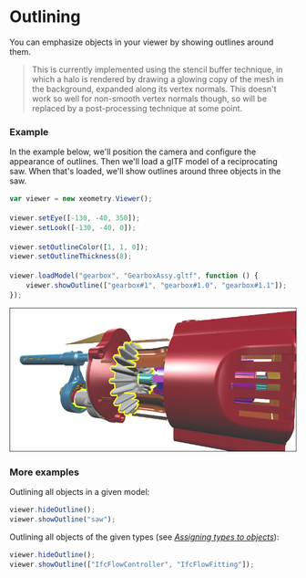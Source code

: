 # Outlining

You can emphasize objects in your viewer by showing outlines around them.

> This is currently implemented using the stencil buffer technique, in which a halo is rendered by drawing a glowing copy of the mesh in the background, expanded along its vertex normals. This doesn't work so well for non-smooth vertex normals though, so will be replaced by a post-processing technique at some point.

### Example

In the example below, we'll position the camera and configure the appearance of outlines. Then we'll load a glTF model of a reciprocating saw. When that's loaded, we'll show outlines around three objects in the saw.

```javascript
var viewer = new xeometry.Viewer();

viewer.setEye([-130, -40, 350]);
viewer.setLook([-130, -40, 0]);

viewer.setOutlineColor([1, 1, 0]);
viewer.setOutlineThickness(8);

viewer.loadModel("gearbox", "GearboxAssy.gltf", function () {
    viewer.showOutline(["gearbox#1", "gearbox#1.0", "gearbox#1.1"]);
});
```

[![](assets/outlining.png)](http://xeolabs.com/xeometry/examples/#guidebook_outlining)

### More examples

Outlining all objects in a given model:

```javascript
viewer.hideOutline();
viewer.showOutline("saw");
```

Outlining all objects of the given types \(see [_Assigning types to objects_](assigningTypesToObjects.md)\):

```javascript
viewer.hideOutline();
viewer.showOutline(["IfcFlowController", "IfcFlowFitting"]);
```



